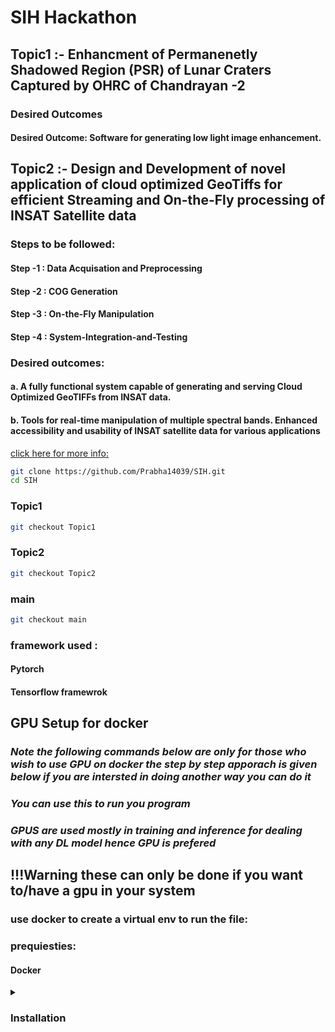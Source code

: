 # SIH Hackathon

## Topic1 :- Enhancment of Permanenetly Shadowed Region (PSR) of Lunar Craters Captured by OHRC of Chandrayan -2
### Desired Outcomes
#### Desired Outcome: Software for generating low light image enhancement.


## Topic2 :- Design and Development of novel application of cloud optimized GeoTiffs for efficient Streaming and On-the-Fly processing of INSAT Satellite data
### Steps to be followed:
#### Step -1 : Data Acquisation and Preprocessing
#### Step -2 : COG Generation
#### Step -3 : On-the-Fly Manipulation
#### Step -4 : System-Integration-and-Testing

### Desired outcomes:
#### a. A fully functional system capable of generating and serving Cloud Optimized GeoTIFFs from INSAT data.
#### b. Tools for real-time manipulation of multiple spectral bands. Enhanced accessibility and usability of INSAT satellite data for various applications

[click here for more info:](https://www.sih.gov.in/sih2024PS?technology_bucket=QWxs&category=U29mdHdhcmU=&organization=SW5kaWFuIFNwYWNlIFJlc2VhcmNoIE9yZ2FuaXphdGlvbiAoSVNSTyk=&organization_type=QWxs)

```bash
git clone https://github.com/Prabha14039/SIH.git
cd SIH
```

### Topic1

```bash
git checkout Topic1
```

### Topic2

```bash
git checkout Topic2
```

### main

```bash
git checkout main
```

### framework used :
#### Pytorch
#### Tensorflow framewrok

## GPU Setup for docker

### *Note the following commands below are only for those who wish to use GPU on docker the step by step apporach is given below if you are intersted in doing another way you can do it*
### *You can use this to run you program*
### *GPUS are used mostly in training and inference for dealing with any DL model hence GPU is prefered*

## !!!Warning these can only be done if you want to/have a gpu in your system

### use docker to create a virtual env to run the file:

### prequiesties:
#### Docker

<details>
  <summary><h3>Installation</h3></summary>

  #### **Install**
  ```bash
     sudo docker pull tensorflow/tensorflow:latest-gpu
  ```

  #### **Virtual env**

  #### linux/ubuntu/debain
  ```bash
     sudo docker run --gpus all -it --user root -v ~/path/to/your/directory/SIH:/home/SIH tensorflow/tensorflow:latest-gpu bash
  ```

  #### Add the path of the SIH directory

  #### windows
  ```bash
     docker run --gpus all -it --user root -v ~/path/to/your/directory/SIH:/home/SIH tensorflow/tensorflow:latest-gpu bash
  ```


  #### **Setup**

  #### To install some packages when in tensordlow
  ```bash
     apt-get update
     apt-get install git nano
     cd /path/to/your/direc/SIH
  ```

  #### if this error occur

  ```bash
     fatal: detected dubious ownership in repository at '/path/to/your/direc/SIH'
     To add an exception for this directory, call:

     git config --global --add safe.directory /path/to/your/direc/SIH
  ```

  #### do this

  ```bash
     git config --global --add safe.directory /path/to/your/directory/SIH
  ```

  #### After this you will be able to checkout easily into other branches
  #### If you exit the existing environment then you would have to do all the proccess again

</details>





